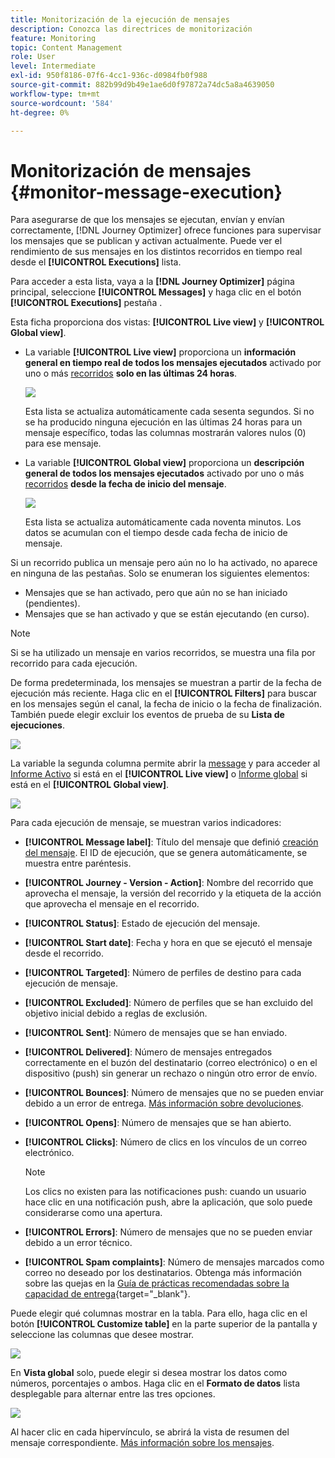 ```yaml
---
title: Monitorización de la ejecución de mensajes
description: Conozca las directrices de monitorización
feature: Monitoring
topic: Content Management
role: User
level: Intermediate
exl-id: 950f8186-07f6-4cc1-936c-d0984fb0f988
source-git-commit: 882b99d9b49e1ae6d0f97872a74dc5a8a4639050
workflow-type: tm+mt
source-wordcount: '584'
ht-degree: 0%

---
```


# Monitorización de mensajes {#monitor-message-execution}

Para asegurarse de que los mensajes se ejecutan, envían y envían correctamente, [!DNL Journey Optimizer] ofrece funciones para supervisar los mensajes que se publican y activan actualmente. Puede ver el rendimiento de sus mensajes en los distintos recorridos <!--and APIs--> en tiempo real desde el **[!UICONTROL Executions]** lista.

Para acceder a esta lista, vaya a la **[!DNL Journey Optimizer]** página principal, seleccione **[!UICONTROL Messages]** y haga clic en el botón **[!UICONTROL Executions]** pestaña .

Esta ficha proporciona dos vistas: **[!UICONTROL Live view]** y **[!UICONTROL Global view]**.

* La variable **[!UICONTROL Live view]** proporciona un **información general en tiempo real de todos los mensajes ejecutados** activado por uno o más [recorridos](../building-journeys/journey.md) **solo en las últimas 24 horas**.

   ![](assets/message-execution-tab-live.png)

   Esta lista se actualiza automáticamente cada sesenta segundos. Si no se ha producido ninguna ejecución en las últimas 24 horas para un mensaje específico, todas las columnas mostrarán valores nulos (0) para ese mensaje.

* La variable **[!UICONTROL Global view]** proporciona un **descripción general de todos los mensajes ejecutados** activado por uno o más [recorridos](../building-journeys/journey.md) **desde la fecha de inicio del mensaje**.

   ![](assets/message-execution-tab-global.png)

   Esta lista se actualiza automáticamente cada noventa minutos. Los datos se acumulan con el tiempo desde cada fecha de inicio de mensaje.

Si un recorrido publica un mensaje pero aún no lo ha activado, no aparece en ninguna de las pestañas. Solo se enumeran los siguientes elementos:
* Mensajes que se han activado, pero que aún no se han iniciado (pendientes).
* Mensajes que se han activado y que se están ejecutando (en curso).

>[!NOTE]
>
>Si se ha utilizado un mensaje en varios recorridos, se muestra una fila por recorrido para cada ejecución.

De forma predeterminada, los mensajes se muestran a partir de la fecha de ejecución más reciente. Haga clic en el **[!UICONTROL Filters]** para buscar en los mensajes según el canal, la fecha de inicio o la fecha de finalización. También puede elegir excluir los eventos de prueba de su **Lista de ejecuciones**.

![](assets/message-execution-tab-filters.png)

La variable <!--**[!UICONTROL Quick action]**-->la segunda columna permite abrir la [message](create-message.md) y para acceder al [Informe Activo](../reports/live-report.md) si está en el **[!UICONTROL Live view]** o [Informe global](../reports/global-report.md) si está en el **[!UICONTROL Global view]**.

![](assets/message-execution-open-live-report.png)

Para cada ejecución de mensaje, se muestran varios indicadores:

* **[!UICONTROL Message label]**: Título del mensaje que definió [creación del mensaje](create-message.md). El ID de ejecución, que se genera automáticamente, se muestra entre paréntesis.

   <!--**[!UICONTROL Execution ID]**: Automatically generated identifier.
  **[!UICONTROL Source]**: Name of the journey leveraging that message.-->

* **[!UICONTROL Journey - Version - Action]**: Nombre del recorrido que aprovecha el mensaje, la versión del recorrido y la etiqueta de la acción que aprovecha el mensaje en el recorrido.

* **[!UICONTROL Status]**: Estado de ejecución del mensaje.

* **[!UICONTROL Start date]**: Fecha y hora en que se ejecutó el mensaje desde el recorrido.

* **[!UICONTROL Targeted]**: Número de perfiles de destino para cada ejecución de mensaje.

* **[!UICONTROL Excluded]**: Número de perfiles que se han excluido del objetivo inicial debido a reglas de exclusión.

* **[!UICONTROL Sent]**: Número de mensajes que se han enviado.

* **[!UICONTROL Delivered]**: Número de mensajes entregados correctamente en el buzón del destinatario (correo electrónico) o en el dispositivo (push) sin generar un rechazo o ningún otro error de envío.

* **[!UICONTROL Bounces]**: Número de mensajes que no se pueden enviar debido a un error de entrega. [Más información sobre devoluciones](suppression-list.md).

* **[!UICONTROL Opens]**: Número de mensajes que se han abierto.

* **[!UICONTROL Clicks]**: Número de clics en los vínculos de un correo electrónico.

   >[!NOTE]
   >
   >Los clics no existen para las notificaciones push: cuando un usuario hace clic en una notificación push, abre la aplicación, que solo puede considerarse como una apertura.

* **[!UICONTROL Errors]**: Número de mensajes que no se pueden enviar debido a un error técnico.

* **[!UICONTROL Spam complaints]**: Número de mensajes marcados como correo no deseado por los destinatarios. Obtenga más información sobre las quejas en la [Guía de prácticas recomendadas sobre la capacidad de entrega](https://experienceleague.adobe.com/docs/deliverability-learn/deliverability-best-practice-guide/metrics-for-deliverability/complaints.html#metrics-for-deliverability){target=&quot;_blank&quot;}.

Puede elegir qué columnas mostrar en la tabla. Para ello, haga clic en el botón **[!UICONTROL Customize table]** en la parte superior de la pantalla y seleccione las columnas que desee mostrar.

![](assets/message-execution-customize-table.png)

En **Vista global** solo, puede elegir si desea mostrar los datos como números, porcentajes o ambos. Haga clic en el **Formato de datos** lista desplegable para alternar entre las tres opciones.

![](assets/message-execution-data-format.png)

Al hacer clic en cada hipervínculo, se abrirá la vista de resumen del mensaje correspondiente. [Más información sobre los mensajes](create-message.md).
